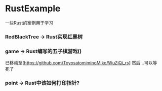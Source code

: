 # RustExample
一些Rust的案例用于学习

### RedBlackTree -> Rust实现红黑树


### game -> Rust编写的五子棋游戏()

已移动至[https://github.com/ToyosatomiminoMiko/WuZiQi_rs]
然后...可以等死了

### point -> Rust中该如何打印指针?

